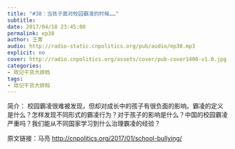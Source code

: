 ```yaml
---
title: "#38：当孩子面对校园霸凌的时候……"
subtitle: 
date: 2017/04/18 23:45:00
permalink: ep38
author: 王菁
audio: http://radio-static.cnpolitics.org/pub/audio/ep38.mp3
explicit: no
cover: http://radio.cnpolitics.org/assets/cover/pub-cover1400-v1.0.jpg
categories:
- 政记干货大排档
tags:
- 政记干货大排档
---
```

简介：校园霸凌很难被发现，但却对成长中的孩子有很负面的影响。霸凌的定义是什么？怎样发现不同形式的霸凌行为？对于孩子的影响是什么？中国的校园霸凌严重吗？我们能从不同国家学习到什么治理霸凌的经验？

原文链接：马亮 http://cnpolitics.org/2017/01/school-bullying/